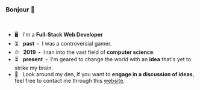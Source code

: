 ### Bonjour 🌴
</br>

+ 🖥 &nbsp;&nbsp;I'm a **Full-Stack Web Developer**
+ ⏳ &nbsp;&nbsp;**past &nbsp;-&nbsp;** I was a controversial gamer.
+ ⏱ &nbsp;&nbsp;**2019 &nbsp;-&nbsp;** I ran into the vast field of **computer science**.
+ ⏳ &nbsp;&nbsp;**present &nbsp;-&nbsp;** I'm geared to change the world with an **idea** that's yet to strike my brain.
+ 🏦 &nbsp;&nbsp;Look around my den, If you want to **engage in a discussion of ideas**, feel free to contact me through this [website](https://monstadev.vercel.app/).
